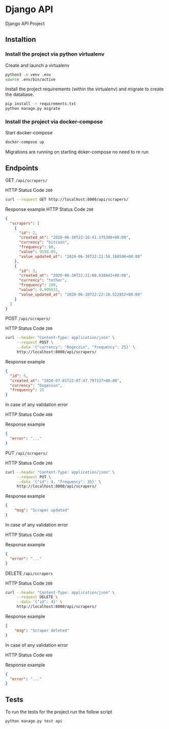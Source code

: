 # Django API
Django API Project

## Instaltion

### Install the project via python virtualenv

Create and launch a virtualenv
```sh
python3 -m venv .env
source .env/bin/active
```

Install the project requirements (within the virtualenv) and migrate to create the database.

```sh
pip install -r requirements.txt
python manage.py migrate
```

### Install the project via docker-compose

Start docker-compose

```sh
docker-compose up
```

Migrations are running on starting doker-compose no need to re run


## Endpoints

GET `/api/scrapers/`

HTTP Status Code `200`
```sh
curl --request GET http://localhost:8000/api/scrapers/
```
Response example
HTTP Status Code `200`
```json
{
  "scrapers": [
    {
      "id": 2,
      "created_at": "2020-06-30T22:16:41.375386+00:00",
      "currency": "bitcoin",
      "frequency": 60,
      "value": 9150.05,
      "value_updated_at": "2020-06-30T22:21:58.108506+00:00"
    },
    {
      "id": 3,
      "created_at": "2020-06-30T22:21:08.028843+00:00",
      "currency": "tether",
      "frequency": 100,
      "value": 0.999931,
      "value_updated_at": "2020-06-30T22:22:10.522852+00:00"
    }
  ]
}
```

POST `/api/scrapers/`

HTTP Status Code `200`
```sh
curl --header "Content-Type: application/json" \
     --request POST \
     --data '{"currency": "Dogecoin", "frequency": 25}' \
     http://localhost:8000/api/scrapers/
```

Response example
```json
{
  "id": 5,
  "created_at": "2020-07-01T22:07:47.797137+00:00",
  "currency": "Dogecoin",
  "frequency": 25
}
```

In case of any validation error

HTTP Status Code `400`

Response example
```json
{
  "error": "..."
}
```

PUT `/api/scrapers/`

HTTP Status Code `200`
```sh
curl --header "Content-Type: application/json" \
     --request PUT \
     --data '{"id": 4, "frequency": 35}' \
     http://localhost:8000/api/scrapers/
```

Response example
```json
{
    "msg": "Scraper updated"
}
```

In case of any validation error

HTTP Status Code `400`

Response example
```json
{
  "error": "..."
}
```

DELETE `/api/scrapers`

HTTP Status Code `200`
```sh
curl --header "Content-Type: application/json" \
     --request DELETE \
     --data '{"id": 4}' \
     http://localhost:8000/api/scrapers/
```

Response example
```json
{
    "msg": "Scraper deleted"
}
```

In case of any validation error

HTTP Status Code `400`

Response example
```json
{
  "error": "..."
}
```

## Tests
To run the tests for the project run the follow script
```sh
python manage.py test api
```
